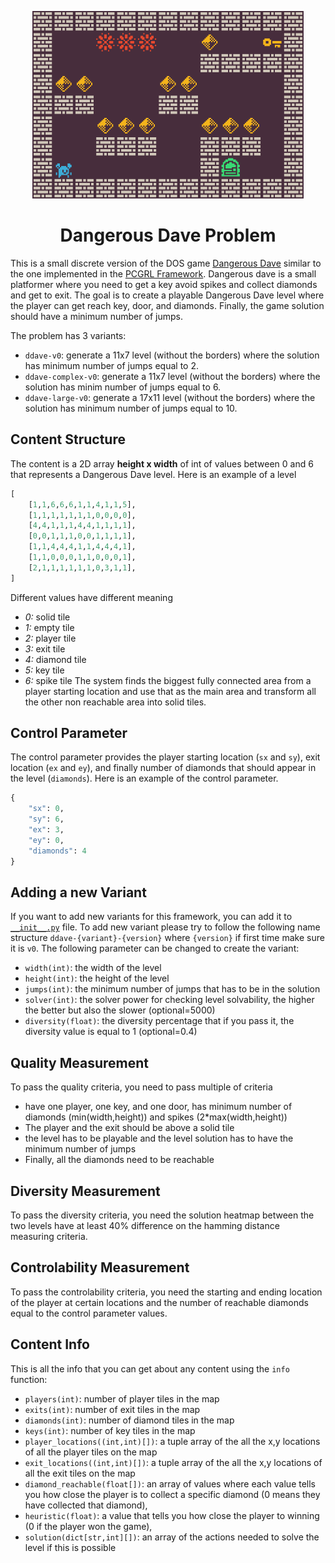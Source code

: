 <p align="center">
	<img height="300px" src="../../../images/ddave/example.png"/>
</p>
<h1 align="center">
Dangerous Dave Problem
</h1>

This is a small discrete version of the DOS game [Dangerous Dave](https://www.retrogames.cz/play_480-DOS.php) similar to the one implemented in the [PCGRL Framework](https://github.com/amidos2006/gym-pcgrl). Dangerous dave is a small platformer where you need to get a key avoid spikes and collect diamonds and get to exit. The goal is to create a playable Dangerous Dave level where the player can get reach key, door, and diamonds. Finally, the game solution should have a minimum number of jumps.

The problem has 3 variants:
- `ddave-v0`: generate a 11x7 level (without the borders) where the solution has minimum number of jumps equal to 2.
- `ddave-complex-v0`: generate a 11x7 level (without the borders) where the solution has minim number of jumps equal to 6.
- `ddave-large-v0`: generate a 17x11 level (without the borders) where the solution has minimum number of jumps equal to 10.

## Content Structure
The content is a 2D array **height x width** of int of values between 0 and 6 that represents a Dangerous Dave level. Here is an example of a level
```python
[
    [1,1,6,6,6,1,1,4,1,1,5],
    [1,1,1,1,1,1,1,0,0,0,0],
    [4,4,1,1,1,4,4,1,1,1,1],
    [0,0,1,1,1,0,0,1,1,1,1],
    [1,1,4,4,4,1,1,4,4,4,1],
    [1,1,0,0,0,1,1,0,0,0,1],
    [2,1,1,1,1,1,1,0,3,1,1],
]
```
Different values have different meaning
- *0:* solid tile
- *1:* empty tile
- *2:* player tile
- *3:* exit tile
- *4:* diamond tile
- *5:* key tile
- *6:* spike tile
The system finds the biggest fully connected area from a player starting location and use that as the main area and transform all the other non reachable area into solid tiles.

## Control Parameter
The control parameter provides the player starting location (`sx` and `sy`), exit location (`ex` and `ey`), and finally number of diamonds that should appear in the level (`diamonds`). Here is an example of the control parameter.
```python
{
    "sx": 0,
    "sy": 6,
    "ex": 3,
    "ey": 0,
    "diamonds": 4
}
```

## Adding a new Variant
If you want to add new variants for this framework, you can add it to [`__init__.py`](https://github.com/amidos2006/pcg_benchmark/blob/main/pcg_benchmark/probs/ddave/__init__.py) file. To add new variant please try to follow the following name structure `ddave-{variant}-{version}` where `{version}` if first time make sure it is `v0`. The following parameter can be changed to create the variant:
- `width(int)`: the width of the level
- `height(int)`: the height of the level
- `jumps(int)`: the minimum number of jumps that has to be in the solution
- `solver(int)`: the solver power for checking level solvability, the higher the better but also the slower (optional=5000)
- `diversity(float)`: the diversity percentage that if you pass it, the diversity value is equal to 1 (optional=0.4)

## Quality Measurement
To pass the quality criteria, you need to pass multiple of criteria
- have one player, one key, and one door, has minimum number of diamonds (min(width,height)) and spikes (2*max(width,height))
- The player and the exit should be above a solid tile
- the level has to be playable and the level solution has to have the minimum number of jumps
- Finally, all the diamonds need to be reachable

## Diversity Measurement
To pass the diversity criteria, you need the solution heatmap between the two levels have at least 40% difference on the hamming distance measuring criteria.

## Controlability Measurement
To pass the controlability criteria, you need the starting and ending location of the player at certain locations and the number of reachable diamonds equal to the control parameter values.

## Content Info
This is all the info that you can get about any content using the `info` function:
- `players(int)`: number of player tiles in the map 
- `exits(int)`: number of exit tiles in the map 
- `diamonds(int)`: number of diamond tiles in the map
- `keys(int)`: number of key tiles in the map
- `player_locations((int,int)[])`: a tuple array of the all the x,y locations of all the player tiles on the map
- `exit_locations((int,int)[])`: a tuple array of the all the x,y locations of all the exit tiles on the map
- `diamond_reachable(float[])`: an array of values where each value tells you how close the player is to collect a specific diamond (0 means they have collected that diamond), 
- `heuristic(float)`: a value that tells you how close the player to winning (0 if the player won the game), 
- `solution(dict[str,int][])`: an array of the actions needed to solve the level if this is possible